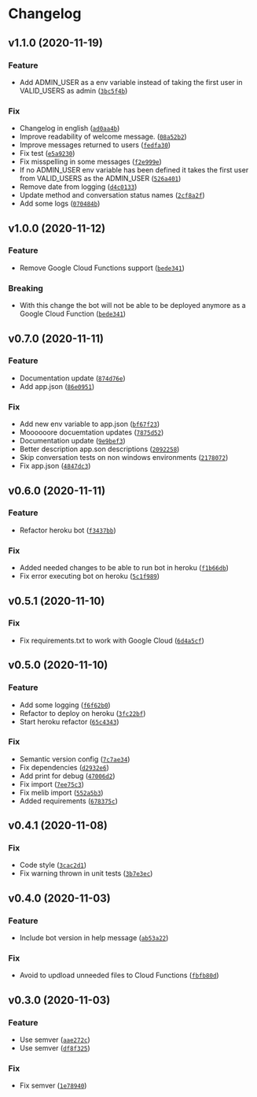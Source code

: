 # Changelog

<!--next-version-placeholder-->

## v1.1.0 (2020-11-19)
### Feature
* Add ADMIN_USER as a env variable instead of taking the first user in VALID_USERS as admin ([`3bc5f4b`](https://github.com/hokus15/melib-telegram-bot/commit/3bc5f4b6c74ea74a1a6b93fa0d632774eecc2337))

### Fix
* Changelog in english ([`ad0aa4b`](https://github.com/hokus15/melib-telegram-bot/commit/ad0aa4b4adb4654291426fafecab53628d4867b9))
* Improve readability of welcome message. ([`08a52b2`](https://github.com/hokus15/melib-telegram-bot/commit/08a52b28af5a31d9437ea9db60fd358ee9786abd))
* Improve messages returned to users ([`fedfa30`](https://github.com/hokus15/melib-telegram-bot/commit/fedfa305265636243195eb6577d3a4fb4d2c411b))
* Fix test ([`e5a9230`](https://github.com/hokus15/melib-telegram-bot/commit/e5a92306fe81f8db550dca73e6402899399b3bbe))
* Fix misspelling in some messages ([`f2e999e`](https://github.com/hokus15/melib-telegram-bot/commit/f2e999e3214fd92990853fe85aff9b8542e84814))
* If no ADMIN_USER env variable has been defined it takes the first user from VALID_USERS as the ADMIN_USER ([`526a401`](https://github.com/hokus15/melib-telegram-bot/commit/526a401ed7234cc5954f0a494ade062b2142c50a))
* Remove date from logging ([`d4c0133`](https://github.com/hokus15/melib-telegram-bot/commit/d4c0133f2b3a903f77d8955a2218b999b780daa8))
* Update method and conversation status names ([`2cf8a2f`](https://github.com/hokus15/melib-telegram-bot/commit/2cf8a2f4469dcf87c0831eaf96559790a51a6ad9))
* Add some logs ([`070484b`](https://github.com/hokus15/melib-telegram-bot/commit/070484b418fac009d7a70dc70be944ecaf83b6c0))

## v1.0.0 (2020-11-12)
### Feature
* Remove Google Cloud Functions support ([`bede341`](https://github.com/hokus15/melib-telegram-bot/commit/bede341705e108f21c3901a9e07e7084e1365a9a))

### Breaking
* With this change the bot will not be able to be  deployed anymore as a Google Cloud Function  ([`bede341`](https://github.com/hokus15/melib-telegram-bot/commit/bede341705e108f21c3901a9e07e7084e1365a9a))

## v0.7.0 (2020-11-11)
### Feature
* Documentation update ([`874d76e`](https://github.com/hokus15/melib-telegram-bot/commit/874d76ec58a9966b1b20700cfe9713817ca5e021))
* Add app.json ([`86e0951`](https://github.com/hokus15/melib-telegram-bot/commit/86e0951ee3a6769426704f9362e5cceb043e6ffd))

### Fix
* Add new env variable to app.json ([`bf67f23`](https://github.com/hokus15/melib-telegram-bot/commit/bf67f23a021f36aaf6bc3b5d94118fa6d868ed59))
* Moooooore docuemtation updates ([`7875d52`](https://github.com/hokus15/melib-telegram-bot/commit/7875d526f4fff0e27d5eef7d7e3bd0cd8ba9a8f9))
* Documentation update ([`9e9bef3`](https://github.com/hokus15/melib-telegram-bot/commit/9e9bef3bccf0135522eddb677d674fc928d99393))
* Better description app.son descriptions ([`2092258`](https://github.com/hokus15/melib-telegram-bot/commit/20922580c52f845b9b2f62bf48446ccce11fb53b))
* Skip conversation tests on non windows environments ([`2178072`](https://github.com/hokus15/melib-telegram-bot/commit/21780722381c008bc4f531473677439aa2e7426f))
* Fix app.json ([`4847dc3`](https://github.com/hokus15/melib-telegram-bot/commit/4847dc3ad701168372c199be5c247e7f10504ad2))

## v0.6.0 (2020-11-11)
### Feature
* Refactor heroku bot ([`f3437bb`](https://github.com/hokus15/melib-telegram-bot/commit/f3437bb060aff2bfdc4732b2e84a049c128941ec))

### Fix
* Added needed changes to be able to run bot in heroku ([`f1b66db`](https://github.com/hokus15/melib-telegram-bot/commit/f1b66dbf3c8db6c9facbeb41e5980e6d90a8d386))
* Fix error executing bot on heroku ([`5c1f989`](https://github.com/hokus15/melib-telegram-bot/commit/5c1f989a3bcf630c630b559de6126b0a632813b1))

## v0.5.1 (2020-11-10)
### Fix
* Fix requirements.txt to work with Google Cloud ([`6d4a5cf`](https://github.com/hokus15/melib-telegram-bot/commit/6d4a5cf00007d840b2a3ba3af830b2b7323f107e))

## v0.5.0 (2020-11-10)
### Feature
* Add some logging ([`f6f62b0`](https://github.com/hokus15/melib-telegram-bot/commit/f6f62b0fa305b78d34efd90b47453140b46d524d))
* Refactor to deploy on heroku ([`3fc22bf`](https://github.com/hokus15/melib-telegram-bot/commit/3fc22bfd920361fb9171cbcede39dba50a9b84e0))
* Start heroku refactor ([`65c4343`](https://github.com/hokus15/melib-telegram-bot/commit/65c4343c63bf27e38085d209d830139dd253631c))

### Fix
* Semantic version config ([`7c7ae34`](https://github.com/hokus15/melib-telegram-bot/commit/7c7ae344a9e0d4da9db1be13c5b1113b542f9e1c))
* Fix dependencies ([`d2932e6`](https://github.com/hokus15/melib-telegram-bot/commit/d2932e6ac259483510271d1dd623f81f2bbb2197))
* Add print for debug ([`47006d2`](https://github.com/hokus15/melib-telegram-bot/commit/47006d200cda95b438dece96370c733e2326bcd3))
* Fix import ([`7ee75c3`](https://github.com/hokus15/melib-telegram-bot/commit/7ee75c302b243f9bccd8beb4466ea701dd4e95a6))
* Fix melib import ([`552a5b3`](https://github.com/hokus15/melib-telegram-bot/commit/552a5b3bd224fa31cd128347c75c84fbd372f9fe))
* Added requirements ([`678375c`](https://github.com/hokus15/melib-telegram-bot/commit/678375c32b4d61ac6877e3b1abe70cdf19935d19))

## v0.4.1 (2020-11-08)
### Fix
* Code style ([`3cac2d1`](https://github.com/hokus15/melib-telegram-bot/commit/3cac2d136c8d3ad1f22e07fa90c6dbae8f5bc247))
* Fix warning thrown in unit tests ([`3b7e3ec`](https://github.com/hokus15/melib-telegram-bot/commit/3b7e3ec5959729c236a34ae93a5404e27462a5f8))

## v0.4.0 (2020-11-03)
### Feature
* Include bot version in help message ([`ab53a22`](https://github.com/hokus15/melib-telegram-bot/commit/ab53a22dff809fadb566b31a47291a181dbf70a1))

### Fix
* Avoid to updload unneeded files to Cloud Functions ([`fbfb80d`](https://github.com/hokus15/melib-telegram-bot/commit/fbfb80d4f26d579af54fa4569ec915030cb4959b))

## v0.3.0 (2020-11-03)
### Feature
* Use semver ([`aae272c`](https://github.com/hokus15/melib-telegram-bot/commit/aae272cfc06cd2b5ea2ce55089c3ab52bf846207))
* Use semver ([`df8f325`](https://github.com/hokus15/melib-telegram-bot/commit/df8f3253ddb1271dd7806e4292d41da6099b843e))

### Fix
* Fix semver ([`1e78940`](https://github.com/hokus15/melib-telegram-bot/commit/1e78940b44cf3d66bc0ac17d9fd8aae09439ac80))
